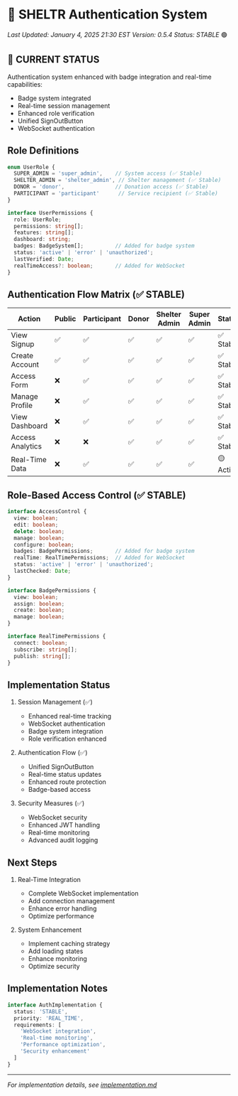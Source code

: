 # 🔐 SHELTR Authentication System
*Last Updated: January 4, 2025 21:30 EST*
*Version: 0.5.4*
*Status: STABLE* 🟢

## 🔄 CURRENT STATUS
Authentication system enhanced with badge integration and real-time capabilities:
- Badge system integrated
- Real-time session management
- Enhanced role verification
- Unified SignOutButton
- WebSocket authentication

## Role Definitions
```typescript
enum UserRole {
  SUPER_ADMIN = 'super_admin',    // System access (✅ Stable)
  SHELTER_ADMIN = 'shelter_admin', // Shelter management (✅ Stable)
  DONOR = 'donor',                // Donation access (✅ Stable)
  PARTICIPANT = 'participant'      // Service recipient (✅ Stable)
}

interface UserPermissions {
  role: UserRole;
  permissions: string[];
  features: string[];
  dashboard: string;
  badges: BadgeSystem[];          // Added for badge system
  status: 'active' | 'error' | 'unauthorized';
  lastVerified: Date;
  realTimeAccess?: boolean;       // Added for WebSocket
}
```

## Authentication Flow Matrix (✅ STABLE)
| Action           | Public | Participant | Donor | Shelter Admin | Super Admin | Status    |
|-----------------|--------|-------------|-------|---------------|-------------|-----------|
| View Signup     | ✅    | ✅         | ✅    | ✅           | ✅         | ✅ Stable |
| Create Account  | ✅    | ✅         | ✅    | ✅           | ✅         | ✅ Stable |
| Access Form     | ❌    | ✅         | ✅    | ✅           | ✅         | ✅ Stable |
| Manage Profile  | ❌    | ✅         | ✅    | ✅           | ✅         | ✅ Stable |
| View Dashboard  | ❌    | ✅         | ✅    | ✅           | ✅         | ✅ Stable |
| Access Analytics| ❌    | ❌         | ✅    | ✅           | ✅         | ✅ Stable |
| Real-Time Data  | ❌    | ✅         | ✅    | ✅           | ✅         | 🟡 Active |

## Role-Based Access Control (✅ STABLE)
```typescript
interface AccessControl {
  view: boolean;
  edit: boolean;
  delete: boolean;
  manage: boolean;
  configure: boolean;
  badges: BadgePermissions;       // Added for badge system
  realTime: RealTimePermissions;  // Added for WebSocket
  status: 'active' | 'error' | 'unauthorized';
  lastChecked: Date;
}

interface BadgePermissions {
  view: boolean;
  assign: boolean;
  create: boolean;
  manage: boolean;
}

interface RealTimePermissions {
  connect: boolean;
  subscribe: string[];
  publish: string[];
}
```

## Implementation Status
1. Session Management (✅)
   - Enhanced real-time tracking
   - WebSocket authentication
   - Badge system integration
   - Role verification enhanced

2. Authentication Flow (✅)
   - Unified SignOutButton
   - Real-time status updates
   - Enhanced route protection
   - Badge-based access

3. Security Measures (✅)
   - WebSocket security
   - Enhanced JWT handling
   - Real-time monitoring
   - Advanced audit logging

## Next Steps
1. Real-Time Integration
   - Complete WebSocket implementation
   - Add connection management
   - Enhance error handling
   - Optimize performance

2. System Enhancement
   - Implement caching strategy
   - Add loading states
   - Enhance monitoring
   - Optimize security

## Implementation Notes
```typescript
interface AuthImplementation {
  status: 'STABLE',
  priority: 'REAL_TIME',
  requirements: [
    'WebSocket integration',
    'Real-time monitoring',
    'Performance optimization',
    'Security enhancement'
  ]
}
```

---
*For implementation details, see [implementation.md](./implementation.md)* 